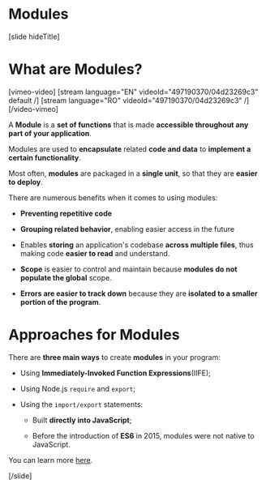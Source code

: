 # Modules

[slide hideTitle]

# What are Modules?

[vimeo-video]
[stream language="EN" videoId="497190370/04d23269c3" default /]
[stream language="RO" videoId="497190370/04d23269c3"  /]
[/video-vimeo]

A **Module** is a **set of functions** that is made **accessible throughout any part of your application**.

Modules are used to **encapsulate** related **code and data** to **implement a certain functionality**.

Most often, **modules** are packaged in a **single unit**, so that they are **easier to deploy**.

There are numerous benefits when it comes to using modules:

- **Preventing repetitive code**

- **Grouping related behavior**, enabling easier access in the future

- Enables **storing** an application's codebase **across multiple files**, thus making code **easier to read** and understand.
  
- **Scope** is easier to control and maintain because **modules do not populate the global** scope.
  
- **Errors are easier to track down** because they are **isolated to a smaller portion of the program**.

# Approaches for Modules

There are **three main ways** to create **modules** in your program:

- Using **Immediately-Invoked Function Expressions**\(IIFE\);

- Using Node.js `require` and `export`;

- Using the `import/export` statements:
  
    - Built **directly into JavaScript**;

    - Before the introduction of **ES6** in 2015, modules were not native to JavaScript. 
    
You can learn more [here](https://en.wikipedia.org/wiki/ECMAScript#6th_Edition_–_ECMAScript_2015).

[/slide]